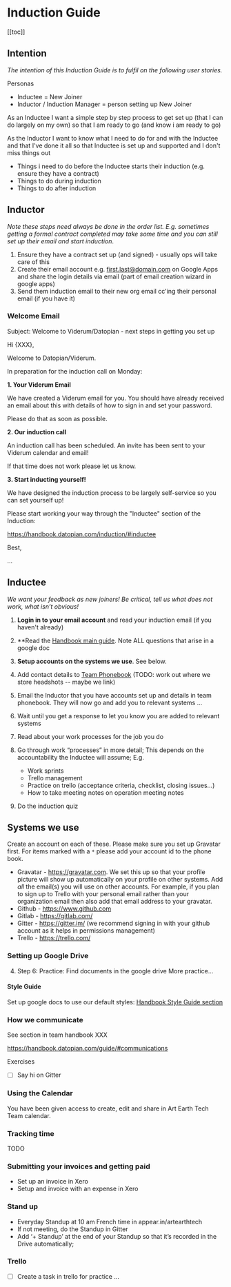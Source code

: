 # Induction Guide

[[toc]]

## Intention

*The intention of this Induction Guide is to fulfil on the following user stories.*

Personas

* Inductee = New Joiner
* Inductor / Induction Manager = person setting up New Joiner

As an Inductee I want a simple step by step process to get set up (that I can do largely on my own) so that I am ready to go (and know i am ready to go)

As the Inductor I want to know what I need to do for and with the Inductee and that I've done it all so that Inductee is set up and supported and I don't miss things out

* Things i need to do before the Inductee starts their induction (e.g. ensure they have a contract)
* Things to do during induction
* Things to do after induction

## Inductor

*Note these steps need always be done in the order list. E.g. sometimes getting a formal contract completed may take some time and you can still set up their email and start induction*. 

1. Ensure they have a contract set up (and signed) - usually ops will take care of this
2. Create their email account e.g. first.last@domain.com on Google Apps and share the login details via email (part of email creation wizard in google apps)
4. Send them induction email to their new org email cc'ing their personal email (if you have it)

### Welcome Email

Subject: Welcome to Viderum/Datopian - next steps in getting you set up

Hi {XXX},

Welcome to Datopian/Viderum.

In preparation for the induction call on Monday:

**1. Your Viderum Email**

We have created a Viderum email for you. You should have already received an email about this with details of how to sign in and set your password.

Please do that as soon as possible.

**2. Our induction call**

An induction call has been scheduled. An invite has been sent to your Viderum calendar and email!

If that time does not work please let us know.

**3. Start inducting yourself!**

We have designed the induction process to be largely self-service so you can set yourself up!

Please start working your way through the "Inductee"  section of the Induction:

https://handbook.datopian.com/induction/#inductee

Best,

...


[handbook]: https://handbook.datopian.com/
[guide]: https://handbook.datopian.com/guide/

## Inductee

*We want your feedback as new joiners! Be critical, tell us what does not work, what isn’t obvious!*

1. **Login in to your email account** and read your induction email (if you haven't already)

2. **Read the [Handbook main guide][guide]. Note ALL questions that arise in a google doc

2. **Setup accounts on the systems we use**. See below.

3. Add contact details to [Team Phonebook][phonebook] (TODO: work out where we store headshots -- maybe we link)

4. Email the Inductor that you have accounts set up and details in team phonebook. They will now go and add you to relevant systems ...

5. Wait until you get a response to let you know you are added to relevant systems

6. Read about your work processes for the job you do

5. Go through work “processes” in more detail; This depends on the accountability the Inductee will assume;
E.g.

    * Work sprints
    * Trello management 
    * Practice on trello (acceptance criteria, checklist, closing issues…)
    * How to take meeting notes on operation meeting notes

7. Do the induction quiz

[phonebook]: https://docs.google.com/spreadsheets/d/1hFw3jFHq_TF4m_Z76n0uzBz85UB9Yht4P2IZAPicBOI/edit#gid=129072431

## Systems we use

Create an account on each of these. Please make sure you set up Gravatar first. For items marked with a `*` please add your account id to the phone book.

* Gravatar - https://gravatar.com. We set this up so that your profile picture will show up automatically on your profile on other systems. Add *all* the email(s) you will use on other accounts. For example, if you plan to sign up to Trello with your personal email rather than your organization email then also add that email address to your gravatar.
* Github - https://www.github.com 
* Gitlab - https://gitlab.com/
* Gitter - https://gitter.im/ (we recommend signing in with your github account as it helps in permissions management)
* Trello - https://trello.com/

### Setting up Google Drive

4. Step 6: Practice: Find documents in the google drive 
More practice...

#### Style Guide

Set up google docs to use our default styles: [Handbook Style Guide section][styleguide]

[styleguide]: /guide/#style-guide

### How we communicate

See section in team handbook XXX

https://handbook.datopian.com/guide/#communications

Exercises

* [ ] Say hi on Gitter

### Using the Calendar

You have been given access to create, edit and share in Art Earth Tech Team calendar.

### Tracking time

TODO

### Submitting your invoices and getting paid

* Set up an invoice in Xero
* Setup and invoice with an expense in Xero

### Stand up

* Everyday Standup at 10 am French time in appear.in/artearthtech
* If not meeting, do the Standup in Gitter
* Add ‘+ Standup’ at the end of your Standup so that it’s recorded in the Drive automatically;

### Trello

* [ ] Create a task in trello for practice ...

